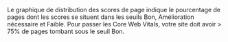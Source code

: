 Le graphique de distribution des scores de page indique le pourcentage de pages dont les scores se situent dans les seuils Bon, Amélioration nécessaire et Faible. Pour passer les Core Web Vitals, votre site doit avoir > 75% de pages tombant sous le seuil Bon.
